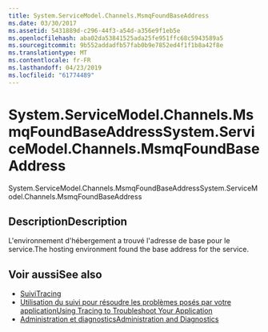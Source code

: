 ```yaml
---
title: System.ServiceModel.Channels.MsmqFoundBaseAddress
ms.date: 03/30/2017
ms.assetid: 5431889d-c296-44f3-a54d-a356e9f1eb5e
ms.openlocfilehash: aba02da53841525ada25fe951ffc68c5943589a5
ms.sourcegitcommit: 9b552addadfb57fab0b9e7852ed4f1f1b8a42f8e
ms.translationtype: MT
ms.contentlocale: fr-FR
ms.lasthandoff: 04/23/2019
ms.locfileid: "61774489"
---
```

# <a name="systemservicemodelchannelsmsmqfoundbaseaddress"></a><span data-ttu-id="67e61-102">System.ServiceModel.Channels.MsmqFoundBaseAddress</span><span class="sxs-lookup"><span data-stu-id="67e61-102">System.ServiceModel.Channels.MsmqFoundBaseAddress</span></span>
<span data-ttu-id="67e61-103">System.ServiceModel.Channels.MsmqFoundBaseAddress</span><span class="sxs-lookup"><span data-stu-id="67e61-103">System.ServiceModel.Channels.MsmqFoundBaseAddress</span></span>  
  
## <a name="description"></a><span data-ttu-id="67e61-104">Description</span><span class="sxs-lookup"><span data-stu-id="67e61-104">Description</span></span>  
 <span data-ttu-id="67e61-105">L'environnement d'hébergement a trouvé l'adresse de base pour le service.</span><span class="sxs-lookup"><span data-stu-id="67e61-105">The hosting environment found the base address for the service.</span></span>  
  
## <a name="see-also"></a><span data-ttu-id="67e61-106">Voir aussi</span><span class="sxs-lookup"><span data-stu-id="67e61-106">See also</span></span>

- [<span data-ttu-id="67e61-107">Suivi</span><span class="sxs-lookup"><span data-stu-id="67e61-107">Tracing</span></span>](../../../../../docs/framework/wcf/diagnostics/tracing/index.md)
- [<span data-ttu-id="67e61-108">Utilisation du suivi pour résoudre les problèmes posés par votre application</span><span class="sxs-lookup"><span data-stu-id="67e61-108">Using Tracing to Troubleshoot Your Application</span></span>](../../../../../docs/framework/wcf/diagnostics/tracing/using-tracing-to-troubleshoot-your-application.md)
- [<span data-ttu-id="67e61-109">Administration et diagnostics</span><span class="sxs-lookup"><span data-stu-id="67e61-109">Administration and Diagnostics</span></span>](../../../../../docs/framework/wcf/diagnostics/index.md)
